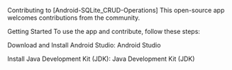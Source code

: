 Contributing to [Android-SQLite_CRUD-Operations]
This open-source app welcomes contributions from the community.

Getting Started
To use the app and contribute, follow these steps:

Download and Install Android Studio:
Android Studio

Install Java Development Kit (JDK):
Java Development Kit (JDK)
